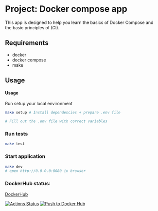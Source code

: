 # Project: Docker compose app

This app is designed to help you learn the basics of Docker Compose and the basic principles of (CI).

## Requirements

* docker
* docker compose 
* make

## Usage

#### Usage

Run setup your local environment
```bash
make setup # Install dependencies + prepare .env file

# Fill out the .env file with correct variables

```

### Run tests

```bash
make test
```

### Start application

```bash
make dev
# open http://0.0.0.0:8080 in browser
```

### DockerHub status:
[DockerHub](https://hub.docker.com/repository/docker/rgusseinov/devops-for-programmers-project-74/general)

[![Actions Status](https://github.com/rgusseinov/devops-for-programmers-project-74/actions/workflows/hexlet-check.yml/badge.svg)](https://github.com/rgusseinov/devops-for-programmers-project-74/actions)
[![Push to Docker Hub](https://github.com/rgusseinov/devops-for-programmers-project-74/actions/workflows/push.yml/badge.svg)](https://github.com/rgusseinov/devops-for-programmers-project-74/actions/workflows/push.yml)